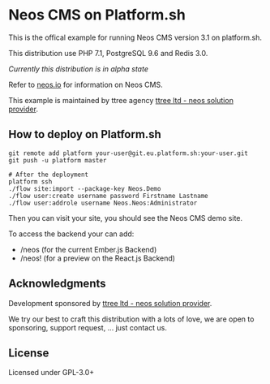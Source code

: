 Neos CMS on Platform.sh
=====

This is the offical example for running Neos CMS version 3.1 on platform.sh.

This distribution use PHP 7.1, PostgreSQL 9.6 and Redis 3.0.

_Currently this distribution is in alpha state_

Refer to [neos.io](https://neos.io/) for information on Neos CMS.

This example is maintained by ttree agency [ttree ltd - neos solution provider](http://ttree.ch).

How to deploy on Platform.sh
----------------------------

    git remote add platform your-user@git.eu.platform.sh:your-user.git
    git push -u platform master
    
    # After the deployment
    platform ssh
    ./flow site:import --package-key Neos.Demo
    ./flow user:create username password Firstname Lastname
    ./flow user:addrole username Neos.Neos:Administrator
    
Then you can visit your site, you should see the Neos CMS demo site. 

To access the backend your can add:

  - /neos (for the current Ember.js Backend)
  - /neos! (for a preview on the React.js Backend)

Acknowledgments
---------------

Development sponsored by [ttree ltd - neos solution provider](http://ttree.ch).

We try our best to craft this distribution with a lots of love, we are open to
sponsoring, support request, ... just contact us.

License
-------

Licensed under GPL-3.0+
